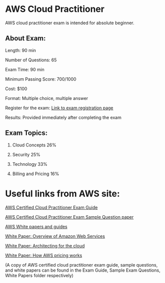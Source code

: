 # AWS Cloud Practitioner

AWS cloud practitioner exam is intended for absolute beginner.

## About Exam:

Length: 90 min

Number of Questions: 65

Exam Time: 90 min

Minimum Passing Score: 700/1000

Cost: $100

Format: Multiple choice, multiple answer

Register for the exam: [Link to exam registration page](https://www.aws.training/certification?src=arc-assoc)

Results: Provided immediately after completing the exam


## Exam Topics:


1. Cloud Concepts                     26%

2. Security                           25%

3. Technology                         33%

4. Billing and Pricing                16%


# Useful links from AWS site:

[AWS Certified Cloud Practitioner Exam Guide](chrome-extension://gphandlahdpffmccakmbngmbjnjiiahp/https://d1.awsstatic.com/training-and-certification/docs-cloud-practitioner/AWS_Certified_Cloud_Practitioner_Exam_Guide_v2.1.pdf)

[AWS Certified Cloud Practitioner Exam Sample Question paper](chrome-extension://gphandlahdpffmccakmbngmbjnjiiahp/https://d1.awsstatic.com/training-and-certification/docs-cloud-practitioner/AWS-Certified-Cloud-Practioner_Sample_Questions_v1.1_FINAL.PDF)

[AWS White papers and guides](https://aws.amazon.com/whitepapers/?whitepapers-main.sort-by=item.additionalFields.sortDate&whitepapers-main.sort-order=desc)

[White Paper: Overview of Amazon Web Services](chrome-extension://gphandlahdpffmccakmbngmbjnjiiahp/https://d0.awsstatic.com/whitepapers/aws-overview.pdf)

[White Paper: Architecting for the cloud](chrome-extension://gphandlahdpffmccakmbngmbjnjiiahp/https://d1.awsstatic.com/whitepapers/AWS_Cloud_Best_Practices.pdf)

[White Paper: How AWS pricing works](chrome-extension://gphandlahdpffmccakmbngmbjnjiiahp/http://d1.awsstatic.com/whitepapers/aws_pricing_overview.pdf)

(A copy of AWS certified cloud practitioner exam guide, sample questions, and white papers can be found in the Exam Guide, Sample Exam Questions, White Papers folder respectively)